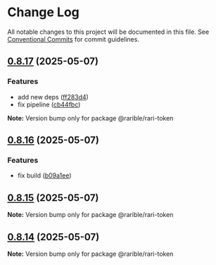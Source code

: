 # Change Log

All notable changes to this project will be documented in this file.
See [Conventional Commits](https://conventionalcommits.org) for commit guidelines.

## [0.8.17](https://github.com/rarible/protocol-contracts/compare/v0.8.16...v0.8.17) (2025-05-07)

### Features

- add new deps ([ff283d4](https://github.com/rarible/protocol-contracts/commit/ff283d449c57aeb87450b89f92ac7140b3114a63))
- fix pipeline ([cb44fbc](https://github.com/rarible/protocol-contracts/commit/cb44fbc7ec5805b14cb0ffea5950f859c2293ffc))

**Note:** Version bump only for package @rarible/rari-token

## [0.8.16](https://github.com/rarible/protocol-contracts/compare/v0.8.15...v0.8.16) (2025-05-07)

### Features

- fix build ([b09a1ee](https://github.com/rarible/protocol-contracts/commit/b09a1eee27c8856fa16a0722b56cdedea5d73bd2))

## [0.8.15](https://github.com/rarible/protocol-contracts/compare/v0.8.14...v0.8.15) (2025-05-07)

**Note:** Version bump only for package @rarible/rari-token

## [0.8.14](https://github.com/rarible/protocol-contracts/compare/v0.8.1...v0.8.14) (2025-05-07)

**Note:** Version bump only for package @rarible/rari-token
